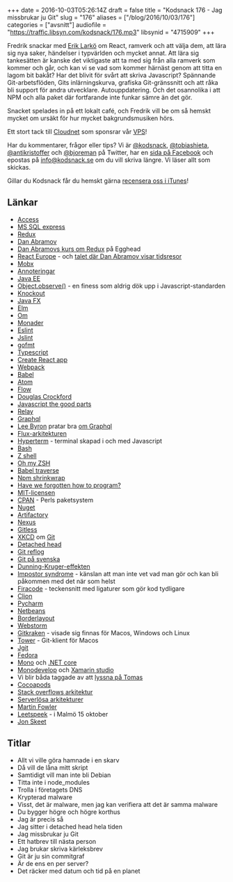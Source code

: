 +++
date = 2016-10-03T05:26:14Z
draft = false
title = "Kodsnack 176 - Jag missbrukar ju Git"
slug = "176"
aliases = ["/blog/2016/10/03/176"]
categories = ["avsnitt"]
audiofile = "https://traffic.libsyn.com/kodsnack/176.mp3"
libsynid = "4715909"
+++

Fredrik snackar med [Erik Larkö](https://twitter.com/eriklarko) om React, ramverk och att välja dem, att lära sig nya saker, händelser i typvärlden och mycket annat. Att lära sig tankesätten är kanske det viktigaste att ta med sig från alla ramverk som kommer och går, och kan vi se vad som kommer härnäst genom att titta en lagom bit bakåt? Har det blivit för svårt att skriva Javascript? Spännande Git-arbetsflöden, Gits inlärningskurva, grafiska Git-gränssnitt och att råka bli support för andra utvecklare. Autouppdatering. Och det osannolika i att NPM och alla paket där fortfarande inte funkar sämre än det gör.

Snacket spelades in på ett lokalt café, och Fredrik vill be om så hemskt mycket om ursäkt för hur mycket bakgrundsmusiken hörs.

Ett stort tack till [Cloudnet](http://www.cloudnet.se) som sponsrar vår [VPS](http://en.wikipedia.org/wiki/Virtual_private_server)!

Har du kommentarer, frågor eller tips? Vi är [@kodsnack](https://www.twitter.com/kodsnack), [@tobiashieta](https://www.twitter.com/tobiashieta), [@antikristoffer](https://www.twitter.com/antikristoffer) och [@bjoreman](https://www.twitter.com/bjoreman) på Twitter, har en [sida på Facebook](https://www.facebook.com/kodsnack) och epostas på [info@kodsnack.se](mailto:info@kodsnack.se) om du vill skriva längre. Vi läser allt som skickas.

Gillar du Kodsnack får du hemskt gärna [recensera oss i iTunes](http://itunes.apple.com/se/podcast/kodsnack/id561631498?l=en)!

## Länkar ##
* [Access](https://en.wikipedia.org/wiki/Microsoft_Access)
* [MS SQL express](https://en.wikipedia.org/wiki/SQL_Server_Express)
* [Redux](http://redux.js.org/)
* [Dan Abramov](https://twitter.com/dan_abramov?lang=sv)
* [Dan Abramovs kurs om Redux](https://egghead.io/courses/getting-started-with-redux) på Egghead
* [React Europe](https://www.react-europe.org/) - och [talet där Dan Abramov visar tidsresor](https://www.youtube.com/watch?v=xsSnOQynTHs)
* [Mobx](http://mobxjs.github.io/mobx/)
* [Annoteringar](https://en.wikipedia.org/wiki/Java_annotation)
* [Java EE](https://en.wikipedia.org/wiki/Java_Platform,_Enterprise_Edition)
* [Object.observe()](https://developer.mozilla.org/en-US/docs/Web/JavaScript/Reference/Global_Objects/Object/observe) - en finess som aldrig dök upp i Javascript-standarden
* [Knockout](http://knockoutjs.com/)
* [Java FX](https://en.wikipedia.org/wiki/JavaFX)
* [Elm](https://en.wikipedia.org/wiki/Elm_%28programming_language%29)
* [Om](https://github.com/omcljs/om)
* [Monader](https://en.wikipedia.org/wiki/Monad_%28functional_programming%29)
* [Eslint](http://eslint.org/)
* [Jslint](http://www.jslint.com/)
* [gofmt](https://golang.org/cmd/gofmt/)
* [Typescript](https://en.wikipedia.org/wiki/TypeScript)
* [Create React app](https://github.com/facebookincubator/create-react-app)
* [Webpack](https://webpack.github.io/)
* [Babel](https://babeljs.io/)
* [Atom](https://atom.io/)
* [Flow](https://flowtype.org/)
* [Douglas Crockford](https://en.wikipedia.org/wiki/Douglas_Crockford)
* [Javascript the good parts](http://shop.oreilly.com/product/9780596517748.do)
* [Relay](https://facebook.github.io/relay/)
* [Graphql](https://facebook.github.io/react/blog/2015/05/01/graphql-introduction.html)
* [Lee Byron](https://twitter.com/leeb) pratar bra [om Graphql](https://www.youtube.com/watch?v=WQLzZf34FJ8)
* [Flux-arkitekturen](https://facebook.github.io/react/docs/flux-overview)
* [Hyperterm](https://hyperterm.org/) - terminal skapad i och med Javascript
* [Bash](https://en.wikipedia.org/wiki/Bash_%28Unix_shell%29)
* [Z shell](https://en.wikipedia.org/wiki/Z_shell)
* [Oh my ZSH](http://ohmyz.sh/)
* [Babel traverse](https://github.com/babel/babel/tree/master/packages/babel-traverse)
* [Npm shrinkwrap](https://docs.npmjs.com/cli/shrinkwrap)
* [Have we forgotten how to program?](http://www.haneycodes.net/npm-left-pad-have-we-forgotten-how-to-program/)
* [MIT-licensen](https://opensource.org/licenses/MIT)
* [CPAN](https://en.wikipedia.org/wiki/CPAN) - Perls paketsystem
* [Nuget](https://en.wikipedia.org/wiki/NuGet)
* [Artifactory](https://www.jfrog.com/open-source/)
* [Nexus](http://www.sonatype.org/nexus/)
* [Gitless](http://gitless.com/)
* [XKCD](https://xkcd.com) om [Git](https://xkcd.com/1597/)
* [Detached head](https://www.git-tower.com/learn/git/faq/detached-head-when-checkout-commit)
* [Git reflog](https://git-scm.com/docs/git-reflog)
* [Git på svenska](https://github.com/bjorne/git-pa-svenska)
* [Dunning-Kruger-effekten](https://en.wikipedia.org/wiki/Dunning%E2%80%93Kruger_effect)
* [Impostor syndrome](https://en.wikipedia.org/wiki/Impostor_syndrome) - känslan att man inte vet vad man gör och kan bli påkommen med det när som helst
* [Firacode](https://github.com/tonsky/FiraCode) - teckensnitt med ligaturer som gör kod tydligare
* [Clion](https://www.jetbrains.com/clion/?utm_source=kodsnack&utm_medium=sponslink&utm_content=clionge&utm_campaign=clion)
* [Pycharm](https://www.jetbrains.com/pycharm/)
* [Netbeans](https://en.wikipedia.org/wiki/NetBeans)
* [Borderlayout](https://docs.oracle.com/javase/tutorial/uiswing/layout/border.html)
* [Webstorm](https://www.jetbrains.com/webstorm/)
* [Gitkraken](https://www.gitkraken.com/) - visade sig finnas för Macos, Windows och Linux
* [Tower](https://www.git-tower.com/mac/) - Git-klient för Macos
* [Jgit](https://eclipse.org/jgit/)
* [Fedora](https://en.wikipedia.org/wiki/Fedora_%28operating_system%29)
* [Mono](https://en.wikipedia.org/wiki/Mono_%28software%29) och [.NET core](https://kodsnack.se/162/)
* [Monodevelop](https://en.wikipedia.org/wiki/MonoDevelop) och [Xamarin studio](https://en.wikipedia.org/wiki/Xamarin#Xamarin_Studio)
* Vi blir båda taggade av att [lyssna på Tomas](https://kodsnack.se/173/)
* [Cocoapods](https://cocoapods.org/)
* [Stack overflows arkitektur](http://nickcraver.com/blog/2016/02/17/stack-overflow-the-architecture-2016-edition/)
* [Serverlösa arkitekturer](http://martinfowler.com/articles/serverless.html)
* [Martin Fowler](https://en.wikipedia.org/wiki/Martin_Fowler)
* [Leetspeek](https://leetspeak.se/2016/) - i Malmö 15 oktober
* [Jon Skeet](https://www.quora.com/Who-is-Jon-Skeet-and-how-did-he-become-famous-on-Stack-Overflow)

## Titlar ##
* Allt vi ville göra hamnade i en skarv
* Då vill de låna mitt skript
* Samtidigt vill man inte bli Debian
* Titta inte i node_modules
* Trolla i företagets DNS
* Krypterad malware
* Visst, det är malware, men jag kan verifiera att det är samma malware
* Du bygger högre och högre korthus
* Jag är precis så
* Jag sitter i detached head hela tiden
* Jag missbrukar ju Git
* Ett hatbrev till nästa person
* Jag brukar skriva kärleksbrev
* Git är ju sin commitgraf
* Är de ens en per server?
* Det räcker med datum och tid på en planet